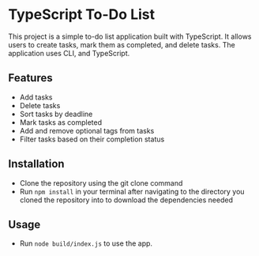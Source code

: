 # TypeScript To-Do List

This project is a simple to-do list application built with TypeScript. It allows users to create tasks, mark them as completed, and delete tasks. The application uses CLI, and TypeScript.

## Features

   * Add tasks
   * Delete tasks
   * Sort tasks by deadline
   * Mark tasks as completed
   * Add and remove optional tags from tasks
   * Filter tasks based on their completion status
 
 ## Installation
   * Clone the repository using the git clone command
   * Run ```npm install``` in your terminal after navigating to the directory you cloned the repository into to download the dependencies needed

## Usage
   * Run ```node build/index.js``` to use the app.